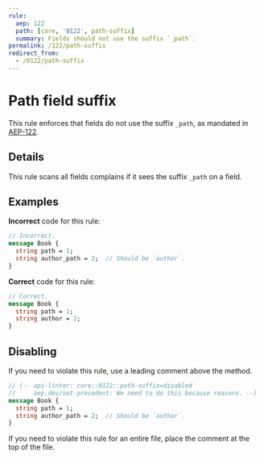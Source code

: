 ```yaml
---
rule:
  aep: 122
  path: [core, '0122', path-suffix]
  summary: Fields should not use the suffix `_path`.
permalink: /122/path-suffix
redirect_from:
  - /0122/path-suffix
---
```


# Path field suffix

This rule enforces that fields do not use the suffix `_path`, as mandated in
[AEP-122][].

## Details

This rule scans all fields complains if it sees the suffix `_path` on a field.

## Examples

**Incorrect** code for this rule:

```proto
// Incorrect.
message Book {
  string path = 1;
  string author_path = 2;  // Should be `author`.
}
```

**Correct** code for this rule:

```proto
// Correct.
message Book {
  string path = 1;
  string author = 2;
}
```

## Disabling

If you need to violate this rule, use a leading comment above the method.

```proto
// (-- api-linter: core::0122::path-suffix=disabled
//     aep.dev/not-precedent: We need to do this because reasons. --)
message Book {
  string path = 1;
  string author_path = 2;  // Should be `author`.
}
```

If you need to violate this rule for an entire file, place the comment at the
top of the file.

[aep-122]: http://aep.dev/122
[aep.dev/not-precedent]: https://aep.dev/not-precedent
